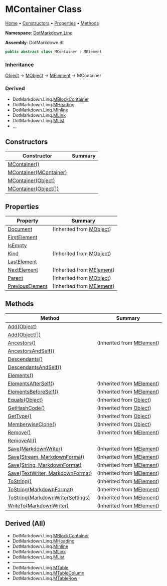 <a name="_top"></a>

# MContainer Class

[Home](../../../README.md#_top) &#x2022; [Constructors](#constructors) &#x2022; [Properties](#properties) &#x2022; [Methods](#methods)

**Namespace**: [DotMarkdown.Linq](../README.md#_top)

**Assembly**: DotMarkdown\.dll

```csharp
public abstract class MContainer : MElement
```

### Inheritance

[Object](https://docs.microsoft.com/en-us/dotnet/api/system.object) &#x2192; [MObject](../MObject/README.md#_top) &#x2192; [MElement](../MElement/README.md#_top) &#x2192; MContainer

### Derived

* DotMarkdown\.Linq\.[MBlockContainer](../MBlockContainer/README.md#_top)
* DotMarkdown\.Linq\.[MHeading](../MHeading/README.md#_top)
* DotMarkdown\.Linq\.[MInline](../MInline/README.md#_top)
* DotMarkdown\.Linq\.[MLink](../MLink/README.md#_top)
* DotMarkdown\.Linq\.[MList](../MList/README.md#_top)
* [...](#derived-all "See all derived types")

## Constructors

| Constructor | Summary |
| ----------- | ------- |
| [MContainer()](-ctor/README.md#DotMarkdown_Linq_MContainer__ctor) | |
| [MContainer(MContainer)](-ctor/README.md#DotMarkdown_Linq_MContainer__ctor_DotMarkdown_Linq_MContainer_) | |
| [MContainer(Object)](-ctor/README.md#DotMarkdown_Linq_MContainer__ctor_System_Object_) | |
| [MContainer(Object\[\])](-ctor/README.md#DotMarkdown_Linq_MContainer__ctor_System_Object___) | |

## Properties

| Property | Summary |
| -------- | ------- |
| [Document](../MObject/Document/README.md#_top) |  \(Inherited from [MObject](../MObject/README.md#_top)\) |
| [FirstElement](FirstElement/README.md#_top) | |
| [IsEmpty](IsEmpty/README.md#_top) | |
| [Kind](../MObject/Kind/README.md#_top) |  \(Inherited from [MObject](../MObject/README.md#_top)\) |
| [LastElement](LastElement/README.md#_top) | |
| [NextElement](../MElement/NextElement/README.md#_top) |  \(Inherited from [MElement](../MElement/README.md#_top)\) |
| [Parent](../MObject/Parent/README.md#_top) |  \(Inherited from [MObject](../MObject/README.md#_top)\) |
| [PreviousElement](../MElement/PreviousElement/README.md#_top) |  \(Inherited from [MElement](../MElement/README.md#_top)\) |

## Methods

| Method | Summary |
| ------ | ------- |
| [Add(Object)](Add/README.md#DotMarkdown_Linq_MContainer_Add_System_Object_) | |
| [Add(Object\[\])](Add/README.md#DotMarkdown_Linq_MContainer_Add_System_Object___) | |
| [Ancestors()](../MElement/Ancestors/README.md#_top) |  \(Inherited from [MElement](../MElement/README.md#_top)\) |
| [AncestorsAndSelf()](AncestorsAndSelf/README.md#_top) | |
| [Descendants()](Descendants/README.md#_top) | |
| [DescendantsAndSelf()](DescendantsAndSelf/README.md#_top) | |
| [Elements()](Elements/README.md#_top) | |
| [ElementsAfterSelf()](../MElement/ElementsAfterSelf/README.md#_top) |  \(Inherited from [MElement](../MElement/README.md#_top)\) |
| [ElementsBeforeSelf()](../MElement/ElementsBeforeSelf/README.md#_top) |  \(Inherited from [MElement](../MElement/README.md#_top)\) |
| [Equals(Object)](https://docs.microsoft.com/en-us/dotnet/api/system.object.equals) |  \(Inherited from [Object](https://docs.microsoft.com/en-us/dotnet/api/system.object)\) |
| [GetHashCode()](https://docs.microsoft.com/en-us/dotnet/api/system.object.gethashcode) |  \(Inherited from [Object](https://docs.microsoft.com/en-us/dotnet/api/system.object)\) |
| [GetType()](https://docs.microsoft.com/en-us/dotnet/api/system.object.gettype) |  \(Inherited from [Object](https://docs.microsoft.com/en-us/dotnet/api/system.object)\) |
| [MemberwiseClone()](https://docs.microsoft.com/en-us/dotnet/api/system.object.memberwiseclone) |  \(Inherited from [Object](https://docs.microsoft.com/en-us/dotnet/api/system.object)\) |
| [Remove()](../MElement/Remove/README.md#_top) |  \(Inherited from [MElement](../MElement/README.md#_top)\) |
| [RemoveAll()](RemoveAll/README.md#_top) | |
| [Save(MarkdownWriter)](../MElement/Save/README.md#DotMarkdown_Linq_MElement_Save_DotMarkdown_MarkdownWriter_) |  \(Inherited from [MElement](../MElement/README.md#_top)\) |
| [Save(Stream, MarkdownFormat)](../MElement/Save/README.md#DotMarkdown_Linq_MElement_Save_System_IO_Stream_DotMarkdown_MarkdownFormat_) |  \(Inherited from [MElement](../MElement/README.md#_top)\) |
| [Save(String, MarkdownFormat)](../MElement/Save/README.md#DotMarkdown_Linq_MElement_Save_System_String_DotMarkdown_MarkdownFormat_) |  \(Inherited from [MElement](../MElement/README.md#_top)\) |
| [Save(TextWriter, MarkdownFormat)](../MElement/Save/README.md#DotMarkdown_Linq_MElement_Save_System_IO_TextWriter_DotMarkdown_MarkdownFormat_) |  \(Inherited from [MElement](../MElement/README.md#_top)\) |
| [ToString()](../MElement/ToString/README.md#DotMarkdown_Linq_MElement_ToString) |  \(Inherited from [MElement](../MElement/README.md#_top)\) |
| [ToString(MarkdownFormat)](../MElement/ToString/README.md#DotMarkdown_Linq_MElement_ToString_DotMarkdown_MarkdownFormat_) |  \(Inherited from [MElement](../MElement/README.md#_top)\) |
| [ToString(MarkdownWriterSettings)](../MElement/ToString/README.md#DotMarkdown_Linq_MElement_ToString_DotMarkdown_MarkdownWriterSettings_) |  \(Inherited from [MElement](../MElement/README.md#_top)\) |
| [WriteTo(MarkdownWriter)](../MElement/WriteTo/README.md#_top) |  \(Inherited from [MElement](../MElement/README.md#_top)\) |

## Derived \(All\)

* DotMarkdown\.Linq\.[MBlockContainer](../MBlockContainer/README.md#_top)
* DotMarkdown\.Linq\.[MHeading](../MHeading/README.md#_top)
* DotMarkdown\.Linq\.[MInline](../MInline/README.md#_top)
* DotMarkdown\.Linq\.[MLink](../MLink/README.md#_top)
* DotMarkdown\.Linq\.[MList](../MList/README.md#_top)
* &mdash;&mdash;&mdash;&mdash;&mdash;
* DotMarkdown\.Linq\.[MTable](../MTable/README.md#_top)
* DotMarkdown\.Linq\.[MTableColumn](../MTableColumn/README.md#_top)
* DotMarkdown\.Linq\.[MTableRow](../MTableRow/README.md#_top)

